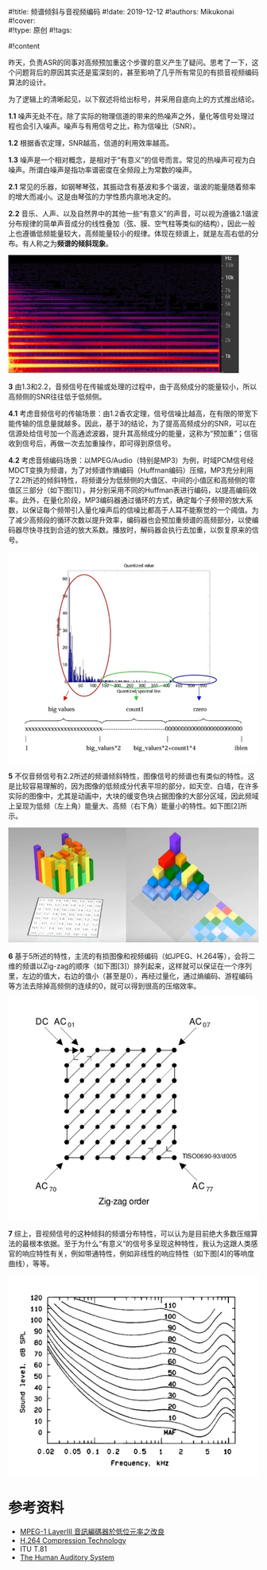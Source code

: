 #!title:    频谱倾斜与音视频编码
#!date:     2019-12-12
#!authors:  Mikukonai
#!cover:    
#!type:     原创
#!tags:     

#!content

昨天，负责ASR的同事对高频预加重这个步骤的意义产生了疑问。思考了一下，这个问题背后的原因其实还是蛮深刻的，甚至影响了几乎所有常见的有损音视频编码算法的设计。

为了逻辑上的清晰起见，以下叙述将给出标号，并采用自底向上的方式推出结论。

**1.1** 噪声无处不在。除了实际的物理信道的带来的热噪声之外，量化等信号处理过程也会引入噪声。噪声与有用信号之比，称为信噪比（SNR）。

**1.2** 根据香农定理，SNR越高，信道的利用效率越高。

**1.3** 噪声是一个相对概念，是相对于“有意义”的信号而言。常见的热噪声可视为白噪声。所谓白噪声是指功率谱密度在全频段上为常数的噪声。

**2.1** 常见的乐器，如钢琴琴弦，其振动含有基波和多个谐波，谐波的能量随着频率的增大而减小。这是由琴弦的力学性质内禀地决定的。

**2.2** 音乐、人声、以及自然界中的其他一些“有意义”的声音，可以视为遵循2.1谐波分布规律的简单声音成分的线性叠加（弦、膜、空气柱等类似的结构），因此一般上也遵循低频能量较大，高频能量较小的规律。体现在频谱上，就是左高右低的分布。有人称之为**频谱的倾斜现象**。

![钢琴的声谱图](./image/wiki/M/piano-spectrum.jpg)

**3** 由1.3和2.2，音频信号在传输或处理的过程中，由于高频成分的能量较小，所以高频侧的SNR往往低于低频侧。

**4.1** 考虑音频信号的传输场景：由1.2香农定理，信号信噪比越高，在有限的带宽下能传输的信息量就越多。因此，基于3的结论，为了提高高频成分的SNR，可以在信源处给信号加一个高通滤波器，提升其高频成分的能量，这称为“预加重”；信宿收到信号后，再做一次去加重操作，即可得到原信号。

**4.2** 考虑音频编码场景：以MPEG/Audio（特别是MP3）为例，时域PCM信号经MDCT变换为频谱，为了对频谱作熵编码（Huffman编码）压缩，MP3充分利用了2.2所述的倾斜特性，将频谱分为低频侧的大值区、中间的小值区和高频侧的零值区三部分（如下图[1]），并分别采用不同的Huffman表进行编码，以提高编码效率。此外，在量化阶段，MP3编码器通过循环的方式，确定每个子频带的放大系数，以保证每个频带引入量化噪声后的信噪比都高于人耳不能察觉的一个阈值。为了减少高频段的循环次数以提升效率，编码器也会预加重频谱的高频部分，以使编码器尽快寻找到合适的放大系数。播放时，解码器会执行去加重，以恢复原来的信号。

![MPEG/Audio 一个编码单元的频谱的分布](./image/wiki/M/mp3-spectrum-distribution.jpg)

**5** 不仅音频信号有2.2所述的频谱倾斜特性，图像信号的频谱也有类似的特性。这是比较容易理解的，因为图像的低频成分代表平坦的部分，如天空、白墙，在许多实际的图像中，尤其是动画中，大块的缓变色块占据图像的大部分区域，因此频域上呈现为低频（左上角）能量大、高频（右下角）能量小的特性。如下图[2]所示。

![左边是空域图像，右边是经过DCT的频谱](./image/wiki/M/h264-time-freq-transform.jpg)

**6** 基于5所述的特性，主流的有损图像和视频编码（如JPEG、H.264等），会将二维的频谱以Zig-zag的顺序（如下图[3]）排列起来，这样就可以保证在一个序列里，左边的值大，右边的值小（甚至是0），再经过量化，通过熵编码、游程编码等方法去除掉高频侧的连续的0，就可以得到很高的压缩效率。

![Zig-zag 排列方式](./image/wiki/M/zig-zag.jpg)

**7** 综上，音视频信号的这种倾斜的频谱分布特性，可以认为是目前绝大多数压缩算法的最根本依据。至于为什么“有意义”的信号多呈现这种特性，我认为这跟人类感官的响应特性有关，例如带通特性，例如非线性的响应特性（如下图[4]的等响度曲线），等等。

![人耳等响度曲线](./image/wiki/M/equal-loudness-curves.png)

# 参考资料

+ [MPEG-1 LayerIII 音訊編碼器於低位元率之改良](https://hdl.handle.net/11296/c7b845)
+ [H.264 Compression Technology](https://www.youtube.com/watch?v=PmoEsPWEdOA)
+ ITU T.81
+ [The Human Auditory System](http://www.mp3-tech.org/programmer/docs/human_auditory_system.pdf)